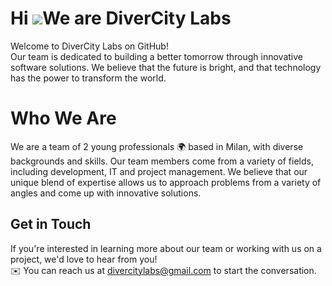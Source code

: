 # Hi ![](https://user-images.githubusercontent.com/18350557/176309783-0785949b-9127-417c-8b55-ab5a4333674e.gif)We are DiverCity Labs 

Welcome to DiverCity Labs on GitHub! <br />
Our team is dedicated to building a better tomorrow through innovative software solutions. We believe that the future is bright, and that technology has the power to transform the world.
<br />

# Who We Are
We are a team of 2 young professionals 🌍 based in Milan, with diverse backgrounds and skills. Our team members come from a variety of fields, including development, IT and project management. We believe that our unique blend of expertise allows us to approach problems from a variety of angles and come up with innovative solutions.

## Get in Touch

If you're interested in learning more about our team or working with us on a project, we'd love to hear from you!<br /> ✉️ You can reach us at [divercitylabs@gmail.com](mailto:divercitylabs@gmail.com) to start the conversation.
